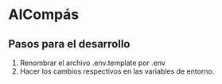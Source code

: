 # AlCompás

## Pasos para el desarrollo

1. Renombrar el archivo .env.template por .env
2. Hacer los cambios respectivos en las variables de entorno.
